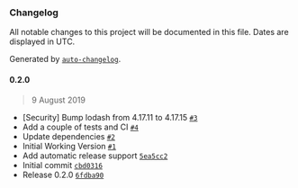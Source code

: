 ### Changelog

All notable changes to this project will be documented in this file. Dates are displayed in UTC.

Generated by [`auto-changelog`](https://github.com/CookPete/auto-changelog).

#### 0.2.0

> 9 August 2019

- [Security] Bump lodash from 4.17.11 to 4.17.15 [`#3`](https://github.com/SatelCreative/formik-polaris/pull/3)
- Add a couple of tests and CI [`#4`](https://github.com/SatelCreative/formik-polaris/pull/4)
- Update dependencies [`#2`](https://github.com/SatelCreative/formik-polaris/pull/2)
- Initial Working Version [`#1`](https://github.com/SatelCreative/formik-polaris/pull/1)
- Add automatic release support [`5ea5cc2`](https://github.com/SatelCreative/formik-polaris/commit/5ea5cc22d007d4eeff65d149fa5563f2d0ae0828)
- Initial commit [`cbd0316`](https://github.com/SatelCreative/formik-polaris/commit/cbd0316c0533742b8242d704f3d4ab3dbb3aa085)
- Release 0.2.0 [`6fdba90`](https://github.com/SatelCreative/formik-polaris/commit/6fdba902706a860ea270687f7829a0cddc52665d)

